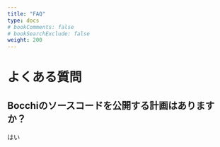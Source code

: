 ```yaml
---
title: "FAQ"
type: docs
# bookComments: false
# bookSearchExclude: false
weight: 200
---
```


 # よくある質問

## Bocchiのソースコードを公開する計画はありますか？
はい
